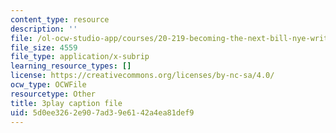 ```yaml
---
content_type: resource
description: ''
file: /ol-ocw-studio-app/courses/20-219-becoming-the-next-bill-nye-writing-and-hosting-the-educational-show-january-iap-2015/5d0ee3262e907ad39e6142a4ea81def9_M0ViRrs5bXg.srt
file_size: 4559
file_type: application/x-subrip
learning_resource_types: []
license: https://creativecommons.org/licenses/by-nc-sa/4.0/
ocw_type: OCWFile
resourcetype: Other
title: 3play caption file
uid: 5d0ee326-2e90-7ad3-9e61-42a4ea81def9
---
```

